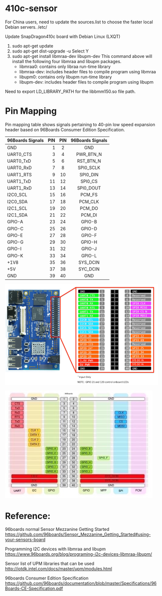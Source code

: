 # 410c-sensor

For China users, need to update the sources.list to choose the faster local Debian servers.
/etc/

Update SnapDragon410c board with Debian Linux (LXQT)
1. sudo apt-get update
2. sudo apt-get dist-upgrade -u
	Select Y 
3. sudo apt-get install libmraa-dev libupm-dev
   This command above will install the following four libmraa and libupm packages. 
   - libmraa0:		contains only libraa run-time library
   - libmraa-dev:	includes header files to compile program using libmraa
   - libupm0:		contains only libupm run-time library
   - libupm-dev:	includes header files to compile program using libupm


Need to export LD_LIBRARY_PATH for the libbmm150.so file path.

   

# Pin Mapping
Pin mapping table shows signals pertaining to 40-pin low speed expansion header based on 96Boards Consumer Edition Specification.

| 96Boards Signals	|PIN    |  PIN  |  96Boards    Signals | 
| --------        	| -----:| :----:|                :----:|
|GND		  	|  1	|      2|	GND   		|
|UART0_CTS|	3	|	4	|	PWR_BTN_N	|
|UART0_TxD|	5	|	6	|	RST_BTN_N	|
|UART0_RxD|	7	|	8	|	SPI0_SCLK	|
|UART1_RTS|	9	|	10	|	SPI0_DIN	|
|UART1_TxD|	11	|	12	|	SPI0_CS		|
|UART1_RxD|	13	|	14	|	SPI0_DOUT	|
|I2C0_SCL|	15	|	16	|	PCM_FS		|
|I2C0_SDA|	17	|	18	|	PCM_CLK		|
|I2C1_SCL|	19	|	20	|	PCM_DO		|
|I2C1_SDA|	21	|	22	|	PCM_DI		|
|GPIO-A	|	23	|	24	|	GPIO-B		|
|GPIO-C	|	25	|	26	|	GPIO-D		|
|GPIO-E	|	27	|	28	|	GPIO-F		|
|GPIO-G	|	29	|	30	|	GPIO-H		|
|GPIO-I	|	31	|	32	|	GPIO-J		|
|GPIO-K	|	33	|	34	|	GPIO-L		|
|+1V8	|	35	|	36	|	SYS_DCIN	|
|+5V	|	37	|	38	|	SYC_DCIN	|
|GND	|	39	|	40	|	GND		|

![](https://github.com/cloverpop/410c-sensor/blob/master/jpg/db_pinout.png)

![](https://github.com/cloverpop/410c-sensor/blob/master/jpg/410c-gpio.jpg)

# Reference:

96boards normal Sensor Mezzanine Getting Started
https://github.com/96boards/Sensor_Mezzanine_Getting_Started#using-your-sensors-board

Programming I2C devices with libmraa and libupm
https://www.96boards.org/blog/programing-i2c-devices-libmraa-libupm/

Sensor list of UPM libraries that can be used
http://iotdk.intel.com/docs/master/upm/modules.html

96boards Consumer Edition Specification
https://github.com/96boards/documentation/blob/master/Specifications/96Boards-CE-Specification.pdf
